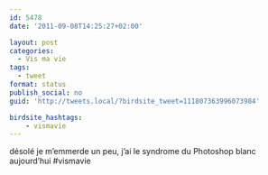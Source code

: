 ```yaml
---
id: 5478
date: '2011-09-08T14:25:27+02:00'

layout: post
categories:
  - Vis ma vie
tags:
  - tweet
format: status
publish_social: no
guid: 'http://tweets.local/?birdsite_tweet=111807363996073984'

birdsite_hashtags:
    - vismavie
---
```


désolé je m’emmerde un peu, j’ai le syndrome du Photoshop blanc aujourd’hui #vismavie